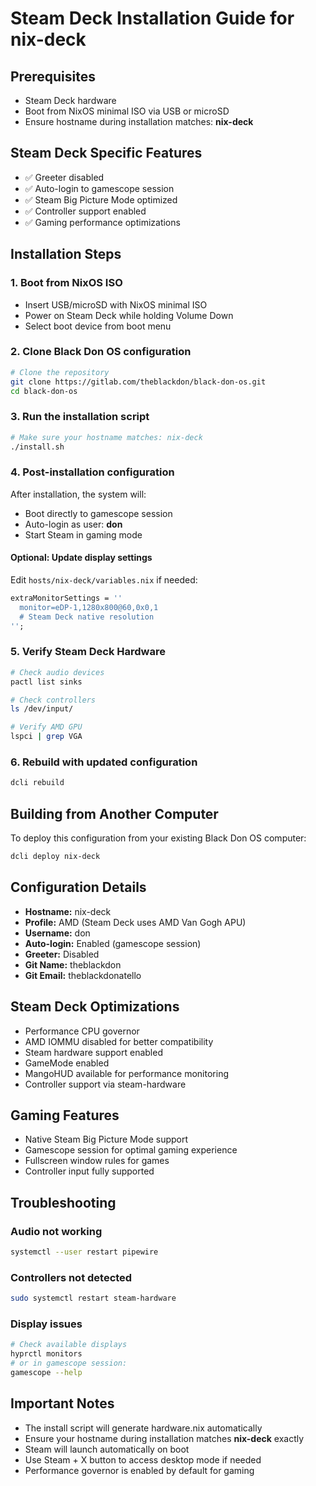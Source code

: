 # Steam Deck Installation Guide for nix-deck

## Prerequisites
- Steam Deck hardware
- Boot from NixOS minimal ISO via USB or microSD
- Ensure hostname during installation matches: **nix-deck**

## Steam Deck Specific Features
- ✅ Greeter disabled
- ✅ Auto-login to gamescope session
- ✅ Steam Big Picture Mode optimized
- ✅ Controller support enabled
- ✅ Gaming performance optimizations

## Installation Steps

### 1. Boot from NixOS ISO
- Insert USB/microSD with NixOS minimal ISO
- Power on Steam Deck while holding Volume Down
- Select boot device from boot menu

### 2. Clone Black Don OS configuration
```bash
# Clone the repository
git clone https://gitlab.com/theblackdon/black-don-os.git
cd black-don-os
```

### 3. Run the installation script
```bash
# Make sure your hostname matches: nix-deck
./install.sh
```

### 4. Post-installation configuration

After installation, the system will:
- Boot directly to gamescope session
- Auto-login as user: **don**
- Start Steam in gaming mode

#### Optional: Update display settings
Edit `hosts/nix-deck/variables.nix` if needed:

```nix
extraMonitorSettings = ''
  monitor=eDP-1,1280x800@60,0x0,1
  # Steam Deck native resolution
'';
```

### 5. Verify Steam Deck Hardware
```bash
# Check audio devices
pactl list sinks

# Check controllers
ls /dev/input/

# Verify AMD GPU
lspci | grep VGA
```

### 6. Rebuild with updated configuration
```bash
dcli rebuild
```

## Building from Another Computer

To deploy this configuration from your existing Black Don OS computer:
```bash
dcli deploy nix-deck
```

## Configuration Details
- **Hostname:** nix-deck
- **Profile:** AMD (Steam Deck uses AMD Van Gogh APU)
- **Username:** don
- **Auto-login:** Enabled (gamescope session)
- **Greeter:** Disabled
- **Git Name:** theblackdon
- **Git Email:** theblackdonatello

## Steam Deck Optimizations
- Performance CPU governor
- AMD IOMMU disabled for better compatibility
- Steam hardware support enabled
- GameMode enabled
- MangoHUD available for performance monitoring
- Controller support via steam-hardware

## Gaming Features
- Native Steam Big Picture Mode support
- Gamescope session for optimal gaming experience
- Fullscreen window rules for games
- Controller input fully supported

## Troubleshooting

### Audio not working
```bash
systemctl --user restart pipewire
```

### Controllers not detected
```bash
sudo systemctl restart steam-hardware
```

### Display issues
```bash
# Check available displays
hyprctl monitors
# or in gamescope session:
gamescope --help
```

## Important Notes
- The install script will generate hardware.nix automatically
- Ensure your hostname during installation matches **nix-deck** exactly
- Steam will launch automatically on boot
- Use Steam + X button to access desktop mode if needed
- Performance governor is enabled by default for gaming
